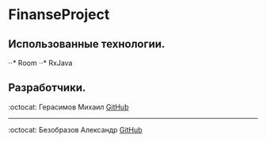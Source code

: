 # FinanseProject
## Использованные технологии.
⋅⋅* Room
⋅⋅* RxJava
## Разработчики.
:octocat: Герасимов Михаил
[GitHub](https://github.com/Dorrrke)
**********************************************
:octocat: Безобразов Александр
[GitHub](https://github.com/ultraxion2000)

